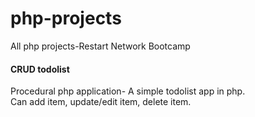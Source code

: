 # php-projects
All php projects-Restart Network Bootcamp

<h4>CRUD todolist</h4>
Procedural php application- A simple todolist app in php.<br>
Can add item, update/edit item, delete item.